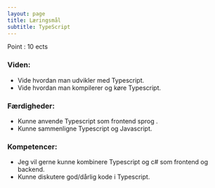 ```yaml
---
layout: page
title: Læringsmål
subtitle: TypeScript
---
```


Point : 10 ects

### Viden: 
- Vide hvordan man udvikler med Typescript. 
- Vide hvordan man kompilerer og køre Typescript.

### Færdigheder: 
- Kunne anvende Typescript som frontend sprog .
- Kunne sammenligne Typescript og Javascript.

### Kompetencer: 
- Jeg vil gerne kunne kombinere Typescript og c# som frontend og backend.  
- Kunne diskutere god/dårlig kode i Typescript.
